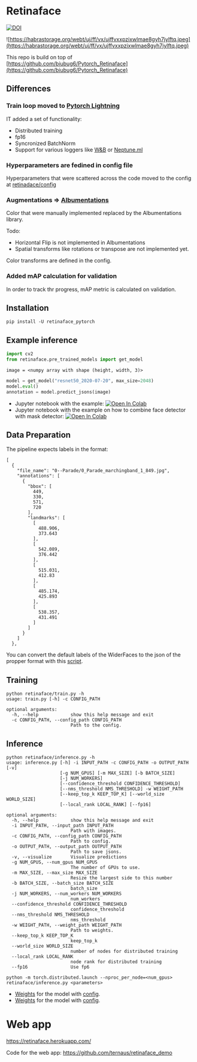 # Retinaface
[![DOI](https://zenodo.org/badge/280950959.svg)](https://zenodo.org/badge/latestdoi/280950959)

![https://habrastorage.org/webt/uj/ff/vx/ujffvxxpzixwlmae8gyh7jylftq.jpeg](https://habrastorage.org/webt/uj/ff/vx/ujffvxxpzixwlmae8gyh7jylftq.jpeg)

This repo is build on top of [https://github.com/biubug6/Pytorch_Retinaface](https://github.com/biubug6/Pytorch_Retinaface)

## Differences

### Train loop moved to [Pytorch Lightning](https://github.com/PyTorchLightning/pytorch-lightning)

IT added a set of functionality:

 * Distributed training
 * fp16
 * Syncronized BatchNorm
 * Support for various loggers like [W&B](https://www.wandb.com/) or [Neptune.ml](https://neptune.ai/)

### Hyperparameters are fedined in config file

Hyperparameters that were scattered  across the code moved to the config at [retinadace/config](retinadace/config)

### Augmentations => [Albumentations](https://albumentations.ai/)

Color that were manually implemented replaced by the Albumentations library.

Todo:
* Horizontal Flip is not implemented in Albumentations
* Spatial transforms like rotations or transpose are not implemented yet.

Color transforms are defined in the config.

### Added mAP calculation for validation
In order to track thr progress, mAP metric is calculated on validation.

## Installation

`pip install -U retinaface_pytorch`

## Example inference

```python
import cv2
from retinaface.pre_trained_models import get_model
```

`image = <numpy array with shape (height, width, 3)>`

```python
model = get_model("resnet50_2020-07-20", max_size=2048)
model.eval()
annotation = model.predict_jsons(image)
```

* Jupyter notebook with the example: [![Open In Colab](https://colab.research.google.com/assets/colab-badge.svg)](https://colab.research.google.com/drive/1wLXZyoybDRKizfcIzxPwkeYp-XDpTM-K?usp=sharing)
* Jupyter notebook with the example on how to combine face detector with mask detector: [![Open In Colab](https://colab.research.google.com/assets/colab-badge.svg)](https://colab.research.google.com/drive/13Ktsrx164eQHfDmYLyMCoI-Kq0gC5Kg1?usp=sharing)

## Data Preparation

The pipeline expects labels in the format:

```
[
  {
    "file_name": "0--Parade/0_Parade_marchingband_1_849.jpg",
    "annotations": [
      {
        "bbox": [
          449,
          330,
          571,
          720
        ],
        "landmarks": [
          [
            488.906,
            373.643
          ],
          [
            542.089,
            376.442
          ],
          [
            515.031,
            412.83
          ],
          [
            485.174,
            425.893
          ],
          [
            538.357,
            431.491
          ]
        ]
      }
    ]
  },
```

You can convert the default labels of the WiderFaces to the json of the propper format with this [script](https://github.com/ternaus/iglovikov_helper_functions/blob/master/iglovikov_helper_functions/data_processing/wider_face/prepare_data.py).


## Training

```
python retinaface/train.py -h
usage: train.py [-h] -c CONFIG_PATH

optional arguments:
  -h, --help            show this help message and exit
  -c CONFIG_PATH, --config_path CONFIG_PATH
                        Path to the config.

```

## Inference

```
python retinaface/inference.py -h
usage: inference.py [-h] -i INPUT_PATH -c CONFIG_PATH -o OUTPUT_PATH [-v]
                    [-g NUM_GPUS] [-m MAX_SIZE] [-b BATCH_SIZE]
                    [-j NUM_WORKERS]
                    [--confidence_threshold CONFIDENCE_THRESHOLD]
                    [--nms_threshold NMS_THRESHOLD] -w WEIGHT_PATH
                    [--keep_top_k KEEP_TOP_K] [--world_size WORLD_SIZE]
                    [--local_rank LOCAL_RANK] [--fp16]

optional arguments:
  -h, --help            show this help message and exit
  -i INPUT_PATH, --input_path INPUT_PATH
                        Path with images.
  -c CONFIG_PATH, --config_path CONFIG_PATH
                        Path to config.
  -o OUTPUT_PATH, --output_path OUTPUT_PATH
                        Path to save jsons.
  -v, --visualize       Visualize predictions
  -g NUM_GPUS, --num_gpus NUM_GPUS
                        The number of GPUs to use.
  -m MAX_SIZE, --max_size MAX_SIZE
                        Resize the largest side to this number
  -b BATCH_SIZE, --batch_size BATCH_SIZE
                        batch_size
  -j NUM_WORKERS, --num_workers NUM_WORKERS
                        num_workers
  --confidence_threshold CONFIDENCE_THRESHOLD
                        confidence_threshold
  --nms_threshold NMS_THRESHOLD
                        nms_threshold
  -w WEIGHT_PATH, --weight_path WEIGHT_PATH
                        Path to weights.
  --keep_top_k KEEP_TOP_K
                        keep_top_k
  --world_size WORLD_SIZE
                        number of nodes for distributed training
  --local_rank LOCAL_RANK
                        node rank for distributed training
  --fp16                Use fp6
```

```
python -m torch.distributed.launch --nproc_per_node=<num_gpus> retinaface/inference.py <parameters>
```

*  [Weights](https://drive.google.com/drive/folders/1DuiwlTd1BbZ0ZzafrV7qMncko1Z5a412?usp=sharing) for the model with [config](retinaface/configs/2020-07-19.yaml).
*  [Weights](https://drive.google.com/file/d/1slNNW1bntYqDKpvi2r1QfcQAwnhsVw9n/view?usp=sharing) for the model with [config](retinaface/configs/2020-07-20.yaml).

# Web app
https://retinaface.herokuapp.com/

Code for the web app: https://github.com/ternaus/retinaface_demo
